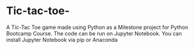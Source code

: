 # Tic-tac-toe-
A Tic-Tac Toe game made using Python as a Milestone project for Python Bootcamp Course. 
The code can be run on Jupyter Notebook.
You can install Jupyter Notebook via pip or Anaconda
